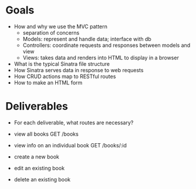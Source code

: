 # Goals
- How and why we use the MVC pattern
    - separation of concerns
    - Models: represent and handle data; interface with db
    - Controllers: coordinate requests and responses between models and view
    - Views: takes data and renders into HTML to display in a browser
- What is the typical Sinatra file structure
- How Sinatra serves data in response to web requests
- How CRUD actions map to RESTful routes
- How to make an HTML form

# Deliverables
- For each deliverable, what routes are necessary?

- view all books
GET /books

- view info on an individual book
GET /books/:id

- create a new book

- edit an existing book

- delete an existing book

